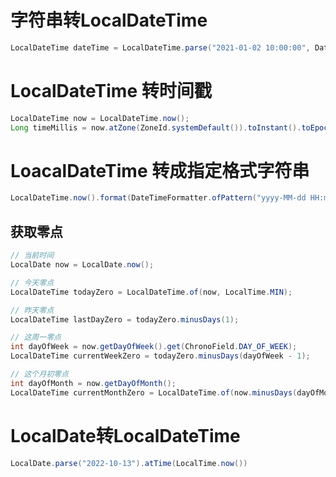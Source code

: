 # 字符串转LocalDateTime

```java
LocalDateTime dateTime = LocalDateTime.parse("2021-01-02 10:00:00", DateTimeFormatter.ofPattern("yyyy-MM-dd HH:mm:ss"));
```





# LocalDateTime 转时间戳

```java
LocalDateTime now = LocalDateTime.now();
Long timeMillis = now.atZone(ZoneId.systemDefault()).toInstant().toEpochMilli();
```



# LoacalDateTime 转成指定格式字符串

```java
LocalDateTime.now().format(DateTimeFormatter.ofPattern("yyyy-MM-dd HH:mm:ss"));
```



## 获取零点

```java
// 当前时间
LocalDate now = LocalDate.now();

// 今天零点
LocalDateTime todayZero = LocalDateTime.of(now, LocalTime.MIN);

// 昨天零点
LocalDateTime lastDayZero = todayZero.minusDays(1);

// 这周一零点
int dayOfWeek = now.getDayOfWeek().get(ChronoField.DAY_OF_WEEK);
LocalDateTime currentWeekZero = todayZero.minusDays(dayOfWeek - 1);

// 这个月初零点
int dayOfMonth = now.getDayOfMonth();
LocalDateTime currentMonthZero = LocalDateTime.of(now.minusDays(dayOfMonth - 1), LocalTime.MIN);
```



# LocalDate转LocalDateTime

```java
LocalDate.parse("2022-10-13").atTime(LocalTime.now())
```


